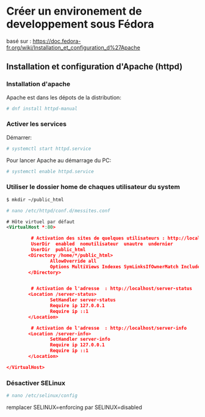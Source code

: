 # Créer un environement de developpement sous Fédora

basé sur : https://doc.fedora-fr.org/wiki/Installation_et_configuration_d%27Apache

## Installation et configuration d'Apache (httpd)

### Installation d'apache
Apache est dans les dépots de la distribution:
```bash
# dnf install httpd-manual
```
### Activer les services

Démarrer:
```bash
# systemctl start httpd.service
```
Pour lancer Apache au démarrage du PC:
```bash
# systemctl enable httpd.service
```

### Utiliser le dossier home de chaques utilisateur du system
```bash
$ mkdir ~/public_html
```

```bash
# nano /etc/httpd/conf.d/messites.conf
```

```xml
# Hôte virtuel par défaut
<VirtualHost *:80>

         # Activation des sites de quelques utilisateurs : http://localhost/~nomutilisateur
         UserDir  enabled  nomutilisateur  unautre  undernier
         UserDir  public_html
        <Directory /home/*/public_html>
                AllowOverride all
                Options MultiViews Indexes SymLinksIfOwnerMatch IncludesNoExec
        </Directory>


         # Activation de l'adresse  : http://localhost/server-status
        <Location /server-status>
                SetHandler server-status
                Require ip 127.0.0.1
                Require ip ::1
        </Location>

         # Activation de l'adresse  : http://localhost/server-info
        <Location /server-info>
                SetHandler server-info
                Require ip 127.0.0.1
                Require ip ::1
        </Location>

</VirtualHost>
```

### Désactiver SELinux

```bash
# nano /etc/selinux/config
```

remplacer SELINUX=enforcing par SELINUX=disabled

